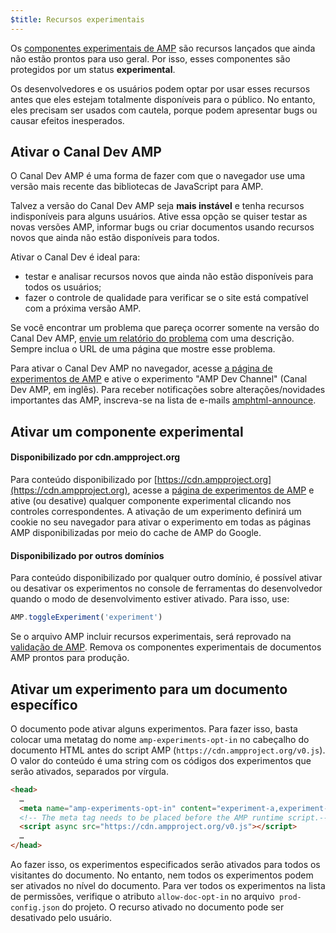 ```yaml
---
$title: Recursos experimentais
---
```


Os [componentes experimentais de AMP](https://github.com/ampproject/amphtml/tree/master/tools/experiments)
são recursos lançados que ainda não estão prontos para uso geral. Por isso, esses componentes são protegidos por um status **experimental**.

Os desenvolvedores e os usuários podem optar por usar esses recursos antes que eles estejam totalmente disponíveis para o público.
No entanto, eles precisam ser usados com cautela, porque podem apresentar bugs ou causar efeitos inesperados.

## Ativar o Canal Dev AMP

O Canal Dev AMP é uma forma de fazer com que o navegador use uma versão mais recente das bibliotecas de JavaScript para AMP.

Talvez a versão do Canal Dev AMP seja **mais instável** e tenha recursos indisponíveis para alguns usuários. Ative essa opção se quiser testar as novas versões AMP, informar bugs ou criar documentos usando recursos novos que ainda não estão disponíveis para todos.

Ativar o Canal Dev é ideal para:

- testar e analisar recursos novos que ainda não estão disponíveis para todos os usuários;
- fazer o controle de qualidade para verificar se o site está compatível com a próxima versão AMP.

Se você encontrar um problema que pareça ocorrer somente na versão do Canal Dev AMP, [envie um relatório do problema](https://github.com/ampproject/amphtml/issues/new) com uma descrição. Sempre inclua o URL de uma página que mostre esse problema.

Para ativar o Canal Dev AMP no navegador, acesse [a página de experimentos de AMP](https://cdn.ampproject.org/experiments.html) e ative o experimento "AMP Dev Channel" (Canal Dev AMP, em inglês). Para receber notificações sobre alterações/novidades importantes das AMP, inscreva-se na lista de e-mails [amphtml-announce](https://groups.google.com/forum/#!forum/amphtml-announce).

## Ativar um componente experimental

#### Disponibilizado por cdn.ampproject.org

Para conteúdo disponibilizado por [https://cdn.ampproject.org](https://cdn.ampproject.org), 
acesse a [página de experimentos de AMP](https://cdn.ampproject.org/experiments.html)
e ative (ou desative) qualquer componente experimental clicando nos controles correspondentes. A ativação de um experimento definirá um cookie no seu navegador para ativar o experimento em todas as páginas AMP disponibilizadas por meio do cache de AMP do Google.

#### Disponibilizado por outros domínios

Para conteúdo disponibilizado por qualquer outro domínio, é possível ativar ou desativar os experimentos no console de ferramentas do desenvolvedor quando o modo de desenvolvimento estiver ativado. Para isso, use:

```js
AMP.toggleExperiment('experiment')
```

Se o arquivo AMP incluir recursos experimentais, será reprovado na
[validação de AMP](validation-workflow/validate_amp.md).
Remova os componentes experimentais de documentos AMP prontos para produção.

## Ativar um experimento para um documento específico

O documento pode ativar alguns experimentos. Para fazer isso, basta colocar uma metatag do nome `amp-experiments-opt-in` no cabeçalho do documento HTML antes do script AMP (`https://cdn.ampproject.org/v0.js`). O valor do conteúdo é uma string com os códigos dos experimentos que serão ativados, separados por vírgula.

```html
<head>
  …
  <meta name="amp-experiments-opt-in" content="experiment-a,experiment-b">
  <!-- The meta tag needs to be placed before the AMP runtime script.-->
  <script async src="https://cdn.ampproject.org/v0.js"></script>
  …
</head>
```

Ao fazer isso, os experimentos especificados serão ativados para todos os visitantes do documento. No entanto, nem todos os experimentos podem ser ativados no nível do documento. Para ver todos os experimentos na lista de permissões, verifique o atributo `allow-doc-opt-in` no arquivo` prod-config.json` do projeto. O recurso ativado no documento pode ser desativado pelo usuário.
 
